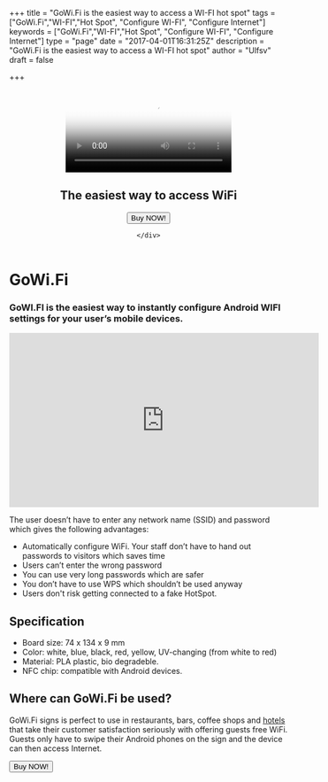 +++
title = "GoWi.Fi is the easiest way to access a WI-FI hot spot"
tags = ["GoWi.Fi","WI-FI","Hot Spot", "Configure WI-FI", "Configure Internet"]
keywords = ["GoWi.Fi","WI-FI","Hot Spot", "Configure WI-FI", "Configure Internet"]
type = "page"
date = "2017-04-01T16:31:25Z"
description = "GoWi.Fi is the easiest way to access a WI-FI hot spot"
author = "Ulfsv"
draft = false

+++
<header>
  <section class="video v-center">
  <div id="bgVideo" class="background">
<video id="video_background" preload="auto" autoplay="autoplay" loop="loop" poster="https://res.cloudinary.com/dtnahfj7l/image/upload/q_63/v1506647174/mobile-front-pic-min_gakkrx.jpg"><source src="https://res.cloudinary.com/dtnahfj7l/video/upload/v1506461785/gowifiinstruction5_azjcov.mp4" type="video/mp4">bgvideo</video>
</div>
<div class="hero-unit">
    <div class="container text-left">
<h1 class="hero-title-lg dont-break-out">The easiest way to access WiFi</h1>
<!-- dont-break-out -->
<!--<h2 class="title text-left">With GoWi.Fi, your user's mobile devices will instantly get the WiFi settings configured.</h2>-->

<p><button
class="btn btn-primary btn-lg uppercase page-scroll snipcart-add-item"
data-item-id="gowifisign"
data-item-name="GoWi.Fi Sign"
data-item-price="35.00"
data-item-weight="100"
data-item-url="https://www.gowi.fi/"
data-item-stackable="false"
data-item-custom1-name="Network name (SSID)"
data-item-custom1-required="true"
data-item-custom2-name="Wi-Fi Password"
data-item-custom2-required="true"
data-item-custom3-name="Select color"
data-item-custom3-options="White|Blue|Black|Red|Yellow|UV-changing"
data-item-custom3-value="White"
data-item-custom4-name="Select material"
data-item-custom4-options="PLA Plastic|Bio degradable"
data-item-custom4-value="PLA Plastic"
data-item-description="Custom designed Instant GoWi.Fi Sign with NFC">
    Buy NOW!
</button>
</p>

</div>
<!-- end card -->

    </div>

</section>
</header>



<div class="container">
<div class="row">
<div class="col-sm-12">
<header class="container hat">
<h1>
</h1>
</header>
<h1 id="gowi-fi">GoWi.Fi</h1>
<h3 id="gowi-fi-is-the-easiest-way-to-instantly-get-wi-fi-settings-configured-in-your-user-s-mobile-devices">GoWI.FI is the easiest way to instantly configure Android WIFI settings for your user’s mobile devices.</h3>
<iframe width="560" height="315" src="https://www.youtube.com/embed/eizrBItckM4?rel=0" frameborder="0" allowfullscreen></iframe>
<p>The user doesn’t have to enter any network name (SSID) and password which gives the following advantages:</p>
<ul>
<li>Automatically configure WiFi. Your staff don’t have to hand out passwords to visitors which saves time</li>
<li>Users can’t enter the wrong password</li>
<li>You can use very long passwords which are safer</li>
<li>You don’t have to use WPS which shouldn’t be used anyway</li>
<li>Users don't risk getting connected to a fake HotSpot.
</ul>
<h2 id="specification">Specification</h2>
<ul>
<li>Board size: 74 x 134 x 9 mm</li>
<li>Color: white, blue, black, red, yellow, UV-changing (from white to red)</li>
<li>Material: PLA plastic, bio degradeble.</li>
<li>NFC chip: compatible with Android devices.</li>
</ul>

<h2>Where can GoWi.Fi be used?</h2>
<p>GoWi.Fi signs is perfect to use in restaurants, bars, coffee shops and <a href="https://www.gowi.fi/who-is-using-gowifi/" target="_blank">hotels</a> that take their customer satisfaction seriously with offering guests free WiFi. Guests only have to swipe their Android phones on the sign and the device can then access Internet.</p>
<p><button
class="btn btn-primary btn-lg uppercase page-scroll snipcart-add-item"
data-item-id="gowifisign"
data-item-name="GoWi.Fi Sign"
data-item-price="35.00"
data-item-weight="100"
data-item-url="https://www.gowi.fi/"
data-item-stackable="false"
data-item-custom1-name="Network name (SSID)"
data-item-custom1-required="true"
data-item-custom2-name="Wi-Fi Password"
data-item-custom2-required="true"
data-item-custom3-name="Select color"
data-item-custom3-options="White|Blue|Black|Red|Yellow|UV-changing"
data-item-custom3-value="White"
data-item-custom4-name="Select material"
data-item-custom4-options="PLA Plastic|Bio degradable"
data-item-custom4-value="PLA Plastic"
data-item-description="Custom designed Instant GoWi.Fi Sign with NFC">
    Buy NOW!
</button>
</p>
</div>
</div>
</div>
